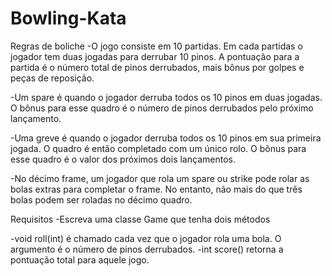 # Bowling-Kata
 
Regras de boliche
-O jogo consiste em 10 partidas. Em cada partidas o jogador tem duas jogadas para derrubar 10 pinos. A pontuação para a partida é o número total de pinos derrubados, mais bônus por golpes e peças de reposição.

-Um spare é quando o jogador derruba todos os 10 pinos em duas jogadas. O bônus para esse quadro é o número de pinos derrubados pelo próximo lançamento.

-Uma greve é ​​quando o jogador derruba todos os 10 pinos em sua primeira jogada. O quadro é então completado com um único rolo. O bônus para esse quadro é o valor dos próximos dois lançamentos.

-No décimo frame, um jogador que rola um spare ou strike pode rolar as bolas extras para completar o frame. No entanto, não mais do que três bolas podem ser roladas no décimo quadro.

Requisitos
-Escreva uma classe Game que tenha dois métodos

-void roll(int) é chamado cada vez que o jogador rola uma bola. O argumento é o número de pinos derrubados.
-int score() retorna a pontuação total para aquele jogo.